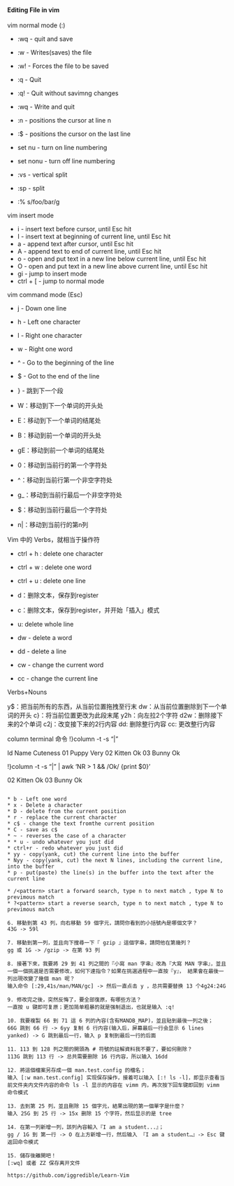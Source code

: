 ####  Editing File in vim

vim normal mode (:)

* :wq - quit and save
* :w - Writes(saves) the file
* :w! - Forces the file to be saved
* :q - Quit
* :q! - Quit without savimng changes
* :wq - Write and quit
* :n - positions the cursor at line n
* :$ - positions the cursor on the last line

* set nu - turn on line numbering
* set nonu - turn off line numbering
* :vs - vertical split
* :sp - split
* :% s/foo/bar/g

vim insert mode

* i - insert text before cursor, until Esc hit
* I - insert text at beginning of current line, until Esc hit
* a - append text after cursor, until Esc hit
* A - append text to end of current line, until Esc hit
* o - open and put text in a new line below current line, until Esc hit
* O - open and put text in a new line above current line, until Esc hit
* gi - jump to insert mode
* ctrl + [ - jump to normal mode 

vim command mode (Esc)

* j - Down one line
* h - Left one character
* l - Right one character 
* w - Right one word
* ^ - Go to the beginning of the line
* $ - Got to the end of the line
* } - 跳到下一个段
* W：移动到下一个单词的开头处
* E：移动到下一个单词的结尾处
* B：移动到前一个单词的开头处
* gE：移动到前一个单词的结尾处

* 0：移动到当前行的第一个字符处
* ^：移动到当前行第一个非空字符处
* g_：移动到当前行最后一个非空字符处
* $：移动到当前行最后一个字符处
* n|：移动到当前行的第n列


Vim 中的 Verbs，就相当于操作符
* ctrl + h : delete one character
* ctrl + w : delete one word
* ctrl + u : delete one line
* d：删除文本，保存到register
* c：删除文本，保存到register，并开始「插入」模式
* u: delete whole line

* dw - delete a word
* dd - delete a line
* cw - change the current word
* cc - change the current line


Verbs+Nouns

y$：把当前所有的东西，从当前位置拖拽至行末
dw：从当前位置删除到下一个单词的开头
c}：将当前位置更改为此段末尾
y2h：向左拉2个字符
d2w：删除接下来的2个单词
c2j：改变接下来的2行内容
dd: 删除整行内容
cc: 更改整行内容


column terminal 命令
!}column -t -s “|”

Id   Name    Cuteness
01  Puppy    Very
02  Kitten    Ok
03  Bunny   Ok


!}column -t -s “|” | awk ‘NR > 1 && /Ok/ {print $0}’

02  Kitten  Ok
03  Bunny  Ok
```

* b - Left one word
* x - Delete a character
* D - delete from the current position
* r - replace the current character
* c$ - change the text fromthe current position
* C - save as c$
* ~ - reverses the case of a character
* * u - undo whatever you just did
* ctrl+r - redo whatever you just did
* yy - copy(yank, cut) the current line into the buffer
* Nyy - copy(yank, cut) the next N lines, including the current line, into the buffer
* p - put(paste) the line(s) in the buffer into the text after the current line 

* /<pattern> start a forward search, type n to next match , type N to previmous match
* ?<pattern> start a reverse search, type n to next match , type N to previmous match

6. 移動到第 43 列，向右移動 59 個字元，請問你看到的小括號內是哪個文字？
43G -> 59l

7. 移動到第一列，並且向下搜尋一下『 gzip 』這個字串，請問他在第幾列？
gg 或 1G -> /gzip -> 在第 93 列

8. 接著下來，我要將 29 到 41 列之間的『小寫 man 字串』改為『大寫 MAN 字串』，並且一個一個挑選是否需要修改，如何下達指令？如果在挑選過程中一直按『y』， 結果會在最後一列出現改變了幾個 man 呢？
输入命令 [:29,41s/man/MAN/gc] -> 然后一直点击 y ，总共需要替换 13 个4g24:24G

9. 修改完之後，突然反悔了，要全部復原，有哪些方法？
一直按 u 键即可复原；更加简单粗暴的就是强制退出，也就是输入 :q!

10. 我要複製 66 到 71 這 6 列的內容(含有MANDB_MAP)，並且貼到最後一列之後；
66G 跳到 66 行 -> 6yy 复制 6 行内容(输入后，屏幕最后一行会显示 6 lines yanked) -> G 跳到最后一行，输入 p 复制到最后一行的后面

11. 113 到 128 列之間的開頭為 # 符號的註解資料我不要了，要如何刪除？
113G 跳到 113 行 -> 总共需要删除 16 行内容，所以输入 16dd

12. 將這個檔案另存成一個 man.test.config 的檔名；
输入 [:w man.test.config] 实现保存操作，接着可以输入 [:! ls -l]，即显示查看当前文件夹内文件内容的命令 ls -l 显示的内容在 vimm 内，再次按下回车键即回到 vimm 命令模式

13. 去到第 25 列，並且刪除 15 個字元，結果出現的第一個單字是什麼？
输入 25G 到 25 行 -> 15x 删除 15 个字符，然后显示的是 tree

14. 在第一列新增一列，該列內容輸入『I am a student...』；
gg / 1G 到 第一行 -> O 在上方新增一行，然后输入 『I am a student…』-> Esc 键返回命令模式

15. 儲存後離開吧！
[:wq] 或者 ZZ 保存离开文件

https://github.com/iggredible/Learn-Vim
